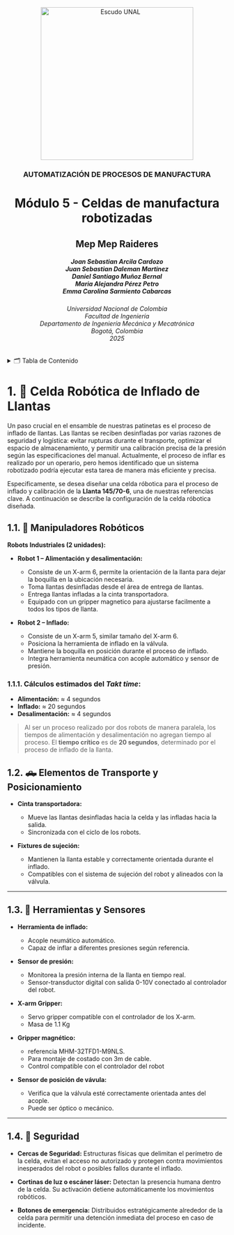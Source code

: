 <div align="center">
<picture>
    <source srcset="https://imgur.com/5bYAzsb.png" media="(prefers-color-scheme: dark)">
    <source srcset="https://imgur.com/Os03JoE.png" media="(prefers-color-scheme: light)">
    <img src="https://imgur.com/Os03JoE.png" alt="Escudo UNAL" width="350px">
</picture>

<h3>AUTOMATIZACIÓN DE PROCESOS DE MANUFACTURA</h3>

<h1>Módulo 5 - Celdas de manufactura robotizadas</h1>

<h2>Mep Mep Raideres</h2>

<h5>Joan Sebastian Arcila Cardozo<br>
    Juan Sebastian Daleman Martinez<br>
    Daniel Santiago Muñoz Bernal<br>
    Maria Alejandra Pérez Petro<br>
    Emma Carolina Sarmiento Cabarcas</h5>

<h6>Universidad Nacional de Colombia<br>
    Facultad de Ingeniería<br>
    Departamento de Ingeniería Mecánica y Mecatrónica<br>
    Bogotá, Colombia<br>
    2025</h6>
</div>


<details>
    <summary>🗂️ Tabla de Contenido</summary>

<!-- TOC -->
- [1. 🤖 Celda Robótica de Inflado de Llantas](#1--celda-robótica-de-inflado-de-llantas)
  - [1.1. 🦾 Manipuladores Robóticos](#11--manipuladores-robóticos)
    - [1.1.1. Cálculos estimados del *Takt time*:](#111-cálculos-estimados-del-takt-time)
  - [1.2. 🛻 Elementos de Transporte y Posicionamiento](#12--elementos-de-transporte-y-posicionamiento)
  - [1.3. 🧰 Herramientas y Sensores](#13--herramientas-y-sensores)
  - [1.4. 🦺 Seguridad](#14--seguridad)

</details>


# 1. 🤖 Celda Robótica de Inflado de Llantas
Un paso crucial en el ensamble de nuestras patinetas es el proceso de inflado de llantas. Las llantas se reciben desinfladas por varias razones de seguridad y logística: evitar rupturas durante el transporte, optimizar el espacio de almacenamiento, y permitir una calibración precisa de la presión según las especificaciones del manual. Actualmente, el proceso de inflar es realizado por un operario, pero hemos identificado que un sistema robotizado podría ejecutar esta tarea de manera más eficiente y precisa.

Especificamente, se desea diseñar una celda róbotica para el proceso de inflado y calibración de la **Llanta 145/70-6**, una de nuestras referencias clave. A continuación se describe la configuración de la celda róbotica diseñada.


## 1.1. 🦾 Manipuladores Robóticos

**Robots Industriales (2 unidades):**

* **Robot 1 – Alimentación y desalimentación:**

  * Consiste de un X-arm 6, permite la orientación de la llanta para dejar la boquilla en la ubicación necesaria.
  * Toma llantas desinfladas desde el área de entrega de llantas.
  * Entrega llantas infladas a la cinta transportadora.
  * Equipado con un gripper magnetico para ajustarse facilmente a todos los tipos de llanta.

* **Robot 2 – Inflado:**

  * Consiste de un X-arm 5, similar tamaño del X-arm 6.
  * Posiciona la herramienta de inflado en la válvula.
  * Mantiene la boquilla en posición durante el proceso de inflado.
  * Integra herramienta neumática con acople automático y sensor de presión.
  
### 1.1.1. Cálculos estimados del *Takt time*:

* **Alimentación:** ≈ 4 segundos
* **Inflado:** ≈ 20 segundos
* **Desalimentación:** ≈ 4 segundos

> Al ser un proceso realizado por dos robots de manera paralela, los tiempos de alimentación y desalimentación no agregan tiempo al proceso. El **tiempo crítico** es de **20 segundos**, determinado por el proceso de inflado de la llanta.

## 1.2. 🛻 Elementos de Transporte y Posicionamiento

* **Cinta transportadora:**

  * Mueve las llantas desinfladas hacia la celda y las infladas hacia la salida.
  * Sincronizada con el ciclo de los robots.

* **Fixtures de sujeción:**

  * Mantienen la llanta estable y correctamente orientada durante el inflado.
  * Compatibles con el sistema de sujeción del robot y alineados con la válvula.

---

## 1.3. 🧰 Herramientas y Sensores

* **Herramienta de inflado:**

  * Acople neumático automático.
  * Capaz de inflar a diferentes presiones según referencia.

* **Sensor de presión:**

  * Monitorea la presión interna de la llanta en tiempo real.
  * Sensor-transductor digital con salida 0-10V conectado al controlador del robot.
    

* **X-arm Gripper:**
  
  * Servo gripper compatible con el controlador de los X-arm.
  * Masa de 1.1 Kg

* **Gripper magnético:**
  
  * referencia MHM-32TFD1-M9NLS.
  * Para montaje de costado con 3m de cable.
  * Control compatible con el controlador del robot
  
* **Sensor de posición de vávula:**

  * Verifica que la válvula esté correctamente orientada antes del acople.
  * Puede ser óptico o mecánico.

---

## 1.4. 🦺 Seguridad

* **Cercas de Seguridad:**
  Estructuras físicas que delimitan el perímetro de la celda, evitan el acceso no autorizado y protegen contra movimientos inesperados del robot o posibles fallos durante el inflado.

* **Cortinas de luz o escáner láser:**
  Detectan la presencia humana dentro de la celda. Su activación detiene automáticamente los movimientos robóticos.

* **Botones de emergencia:**
  Distribuidos estratégicamente alrededor de la celda para permitir una detención inmediata del proceso en caso de incidente.





